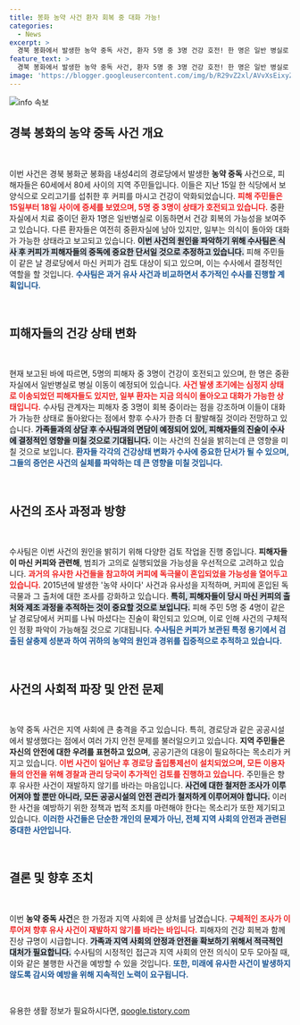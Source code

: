 ```yaml
---
title: 봉화 농약 사건 환자 회복 중 대화 가능!
categories:
  - News
excerpt: >
  경북 봉화에서 발생한 농약 중독 사건, 환자 5명 중 3명 건강 호전! 한 명은 일반 병실로 전환, 수사팀은 커피가 사건의 열쇠라며 집중 수사 중. 독극물 투입 의혹이 깊어지며 세간의 이목이 집중되고 있다.
feature_text: >
  경북 봉화에서 발생한 농약 중독 사건, 환자 5명 중 3명 건강 호전! 한 명은 일반 병실로 전환, 수사팀은 커피가 사건의 열쇠라며 집중 수사 중. 독극물 투입 의혹이 깊어지며 세간의 이목이 집중되고 있다.
image: 'https://blogger.googleusercontent.com/img/b/R29vZ2xl/AVvXsEixyZcFfHzMRdzZMjFBmAUKJYCLCGyLL1o632UiGVXcaFdKo_bkvkuCioo0uUKlGfBVcT3P84aROyZIXSBEx3Aw5nCQ3pTgDom1WDC4m8eifvWiAmWEEVb4x6G_l8C0QH225ldMjyaFvpxGEBGNO37VmDTDMHGhJPq73UglMfDca1-0aw/s1600/blogspot.png'
---
```


<p><img src="https://blogger.googleusercontent.com/img/b/R29vZ2xl/AVvXsEixyZcFfHzMRdzZMjFBmAUKJYCLCGyLL1o632UiGVXcaFdKo_bkvkuCioo0uUKlGfBVcT3P84aROyZIXSBEx3Aw5nCQ3pTgDom1WDC4m8eifvWiAmWEEVb4x6G_l8C0QH225ldMjyaFvpxGEBGNO37VmDTDMHGhJPq73UglMfDca1-0aw/s1600/blogspot.png" alt="info 속보" /></p>

<h2 data-ke-size="size26">경북 봉화의 농약 중독 사건 개요</h2>

<p data-ke-size="size16">&nbsp;</p>

<p>이번 사건은 경북 봉화군 봉화읍 내성4리의 경로당에서 발생한 <b>농약 중독</b> 사건으로, 피해자들은 60세에서 80세 사이의 지역 주민들입니다. 이들은 지난 15일 한 식당에서 보양식으로 오리고기를 섭취한 후 커피를 마시고 건강이 악화되었습니다. <b><span style="color: #ee2323;">피해 주민들은 15일부터 18일 사이에 증세를 보였으며, 5명 중 3명이 상태가 호전되고 있습니다.</span></b> 중환자실에서 치료 중이던 환자 1명은 일반병실로 이동하면서 건강 회복의 가능성을 보여주고 있습니다. 다른 환자들은 여전히 중환자실에 남아 있지만, 일부는 의식이 돌아와 대화가 가능한 상태라고 보고되고 있습니다. <b><span style="background-color: #21538527;">이번 사건의 원인을 파악하기 위해 수사팀은 식사 후 커피가 피해자들의 중독에 중요한 단서일 것으로 추정하고 있습니다.</span></b> 피해 주민들이 같은 날 경로당에서 마신 커피가 검토 대상이 되고 있으며, 이는 수사에서 결정적인 역할을 할 것입니다. <b><span style="color: #1a5490;">수사팀은 과거 유사 사건과 비교하면서 추가적인 수사를 진행할 계획입니다.</span></b></p>

<p data-ke-size="size16">&nbsp;</p>

<h2 data-ke-size="size26">피해자들의 건강 상태 변화</h2>

<p data-ke-size="size16">&nbsp;</p>

<p>현재 보고된 바에 따르면, 5명의 피해자 중 3명이 건강이 호전되고 있으며, 한 명은 중환자실에서 일반병실로 병실 이동이 예정되어 있습니다. <b><span style="color: #ee2323;">사건 발생 초기에는 심정지 상태로 이송되었던 피해자들도 있지만, 일부 환자는 지금 의식이 돌아오고 대화가 가능한 상태입니다.</span></b> 수사팀 관계자는 피해자 중 3명이 회복 중이라는 점을 강조하며 이들이 대화가 가능한 상태로 돌아왔다는 점에서 향후 수사가 한층 더 활발해질 것이라 전망하고 있습니다. <b><span style="background-color: #21538527;">가족들과의 상담 후 수사팀과의 면담이 예정되어 있어, 피해자들의 진술이 수사에 결정적인 영향을 미칠 것으로 기대됩니다.</span></b> 이는 사건의 진실을 밝히는데 큰 영향을 미칠 것으로 보입니다. <b><span style="color: #1a5490;">환자들 각각의 건강상태 변화가 수사에 중요한 단서가 될 수 있으며, 그들의 증언은 사건의 실체를 파악하는 데 큰 영향을 미칠 것입니다.</span></b></p>

<p data-ke-size="size16">&nbsp;</p>

<h2 data-ke-size="size26">사건의 조사 과정과 방향</h2>

<p data-ke-size="size16">&nbsp;</p>

<p>수사팀은 이번 사건의 원인을 밝히기 위해 다양한 검토 작업을 진행 중입니다. <b>피해자들이 마신 커피와 관련해</b>, 범죄가 고의로 실행되었을 가능성을 우선적으로 고려하고 있습니다. <b><span style="color: #ee2323;">과거의 유사한 사건들을 참고하여 커피에 독극물이 혼입되었을 가능성을 열어두고 있습니다.</span></b> 2015년에 발생한 '농약 사이다' 사건과 유사성을 지적하며, 커피에 혼입된 독극물과 그 출처에 대한 조사를 강화하고 있습니다. <b><span style="background-color: #21538527;">특히, 피해자들이 당시 마신 커피의 출처와 제조 과정을 추적하는 것이 중요할 것으로 보입니다.</span></b> 피해 주민 5명 중 4명이 같은 날 경로당에서 커피를 나눠 마셨다는 진술이 확인되고 있으며, 이로 인해 사건의 구체적인 정황 파악이 가능해질 것으로 기대됩니다. <b><span style="color: #1a5490;">수사팀은 커피가 보관된 특정 용기에서 검출된 살충제 성분과 하여 귀하의 농약의 원인과 경위를 집중적으로 추적하고 있습니다.</span></b></p>

<p data-ke-size="size16">&nbsp;</p>

<h2 data-ke-size="size26">사건의 사회적 파장 및 안전 문제</h2>

<p data-ke-size="size16">&nbsp;</p>

<p>농약 중독 사건은 지역 사회에 큰 충격을 주고 있습니다. 특히, 경로당과 같은 공공시설에서 발생했다는 점에서 여러 가지 안전 문제를 불러일으키고 있습니다. <b>지역 주민들은 자신의 안전에 대한 우려를 표현하고 있으며</b>, 공공기관의 대응이 필요하다는 목소리가 커지고 있습니다. <b><span style="color: #ee2323;">이번 사건이 일어난 후 경로당 출입통제선이 설치되었으며, 모든 이용자들의 안전을 위해 경찰과 관리 당국이 추가적인 검토를 진행하고 있습니다.</span></b> 주민들은 향후 유사한 사건이 재발하지 않기를 바라는 마음입니다. <b><span style="background-color: #21538527;">사건에 대한 철저한 조사가 이루어져야 할 뿐만 아니라, 모든 공공시설의 안전 관리가 철저하게 이루어져야 합니다.</span></b> 이러한 사건을 예방하기 위한 정책과 법적 조치를 마련해야 한다는 목소리가 또한 제기되고 있습니다. <b><span style="color: #1a5490;">이러한 사건들은 단순한 개인의 문제가 아닌, 전체 지역 사회의 안전과 관련된 중대한 사안입니다.</span></b></p>

<p data-ke-size="size16">&nbsp;</p>

<h2 data-ke-size="size26">결론 및 향후 조치</h2>

<p data-ke-size="size16">&nbsp;</p>

<p>이번 <b>농약 중독 사건</b>은 한 가정과 지역 사회에 큰 상처를 남겼습니다. <b><span style="color: #ee2323;">구체적인 조사가 이루어져 향후 유사 사건이 재발하지 않기를 바라는 바입니다.</span></b> 피해자의 건강 회복과 함께 진상 규명이 시급합니다. <b><span style="background-color: #21538527;">가족과 지역 사회의 안정과 안전을 확보하기 위해서 적극적인 대처가 필요합니다.</span></b> 수사팀의 시정적인 접근과 지역 사회의 안전 의식이 모두 모아질 때, 이와 같은 불행한 사건을 예방할 수 있을 것입니다. <b><span style="color: #1a5490;">또한, 미래에 유사한 사건이 발생하지 않도록 감시와 예방을 위해 지속적인 노력이 요구됩니다.</span></b></p>

<p data-ke-size="size16">&nbsp;</p>
유용한 생활 정보가 필요하시다면, <a href="https://qoogle.tistory.com" rel="dofollow">qoogle.tistory.com</a>


